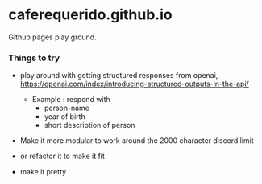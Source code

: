 # caferequerido.github.io

Github pages play ground.

### Things to try
- play around with getting structured responses from openai, https://openai.com/index/introducing-structured-outputs-in-the-api/
    - Example : respond with 
        - person-name
        - year of birth
        - short description of person


- Make it more modular to work around the 2000 character discord limit 
- or refactor it to make it fit
- make it pretty

